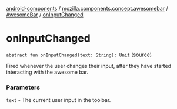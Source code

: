[android-components](../../index.md) / [mozilla.components.concept.awesomebar](../index.md) / [AwesomeBar](index.md) / [onInputChanged](./on-input-changed.md)

# onInputChanged

`abstract fun onInputChanged(text: `[`String`](https://kotlinlang.org/api/latest/jvm/stdlib/kotlin/-string/index.html)`): `[`Unit`](https://kotlinlang.org/api/latest/jvm/stdlib/kotlin/-unit/index.html) [(source)](https://github.com/mozilla-mobile/android-components/blob/master/components/concept/awesomebar/src/main/java/mozilla/components/concept/awesomebar/AwesomeBar.kt#L51)

Fired whenever the user changes their input, after they have started interacting with the awesome bar.

### Parameters

`text` - The current user input in the toolbar.
